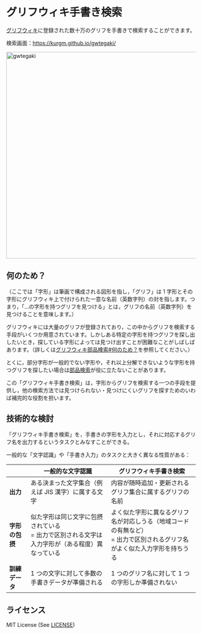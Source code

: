 # グリフウィキ手書き検索

[グリフウィキ](https://glyphwiki.org/)に登録された数十万のグリフを手書きで検索することができます。

検索画面：https://kurgm.github.io/gwtegaki/

[<img width="548" alt="gwtegaki" src="https://user-images.githubusercontent.com/14951262/149366434-28c09882-6fcd-4c91-a7db-49f1e2262f05.png">](https://kurgm.github.io/gwtegaki/)

## 何のため？

（ここでは「字形」は筆画で構成される図形を指し，「グリフ」は 1 字形とその字形にグリフウィキ上で付けられた一意な名前（英数字列）の対を指します。つまり，「…の字形を持つグリフを見つける」とは，グリフの名前（英数字列）を見つけることを意味します。）

グリフウィキには大量のグリフが登録されており，この中からグリフを検索する手段がいくつか用意されています。しかしある特定の字形を持つグリフを探し出したいとき，探している字形によっては見つけ出すことが困難なことがしばしばあります。（詳しくは[グリフウィキ部品検索#何のため？](https://github.com/kurgm/gwsearch#%E4%BD%95%E3%81%AE%E3%81%9F%E3%82%81)を参照してください。）


とくに，部分字形が一般的でない字形や，それ以上分解できないような字形を持つグリフを探したい場合は[部品検索](https://github.com/kurgm/gwsearch)が役に立たないことがあります。

この「グリフウィキ手書き検索」は，字形からグリフを検索する一つの手段を提供し，他の検索方法では見つけられない・見つけにくいグリフを探すためのいわば補完的な役割を担います。

## 技術的な検討

「グリフウィキ手書き検索」を，手書きの字形を入力とし，それに対応するグリフ名を出力するというタスクとみなすことができる。

一般的な「文字認識」や「手書き入力」のタスクと大きく異なる性質がある：

||一般的な文字認識|グリフウィキ手書き検索|
|-|-|-|
|**出力**|ある決まった文字集合（例えば JIS 漢字）に属する文字|内容が随時追加・更新されるグリフ集合に属するグリフの名前|
|**字形の包摂**|似た字形は同じ文字に包摂されている<br>= 出力で区別される文字は入力字形が（ある程度）異なっている|よく似た字形に異なるグリフ名が対応しうる（地域コードの有無など）<br>= 出力で区別されるグリフ名がよく似た入力字形を持ちうる|
|**訓練データ**|1 つの文字に対して多数の手書きデータが準備される|1 つのグリフ名に対して 1 つの字形しか準備されない|

## ライセンス
MIT License (See [LICENSE](LICENSE))
